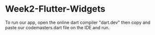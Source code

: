 # Week2-Flutter-Widgets

To run our app, open the online dart compiler "dart.dev" then copy and paste our codemasters.dart file on the IDE and run.
